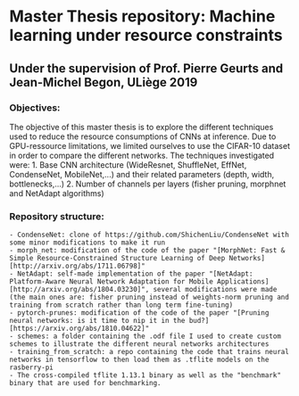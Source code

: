 # Master Thesis repository: Machine learning under resource constraints
## Under the supervision of Prof. Pierre Geurts and Jean-Michel Begon, ULiège 2019

### Objectives:
The objective of this master thesis is to explore the different techniques used to reduce the resource consumptions of CNNs at inference. 
Due to GPU-ressource limitations, we limited ourselves to use the CIFAR-10 dataset in order to compare the different networks.
The techniques investigated were:
    1. Base CNN architecture (WideResnet, ShuffleNet, EffNet, CondenseNet, MobileNet,...) and their related parameters (depth, width, bottlenecks,...)
    2. Number of channels per layers (fisher pruning, morphnet and NetAdapt algorithms)
    
    
### Repository structure:
	- CondenseNet: clone of https://github.com/ShichenLiu/CondenseNet with some minor modifications to make it run
	- morph_net: modification of the code of the paper "[MorphNet: Fast & Simple Resource-Constrained Structure Learning of Deep Networks][http://arxiv.org/abs/1711.06798]"
	- NetAdapt: self-made implementation of the paper "[NetAdapt: Platform-Aware Neural Network Adaptation for Mobile Applications][http://arxiv.org/abs/1804.03230]", several modifications were made (the main ones are: fisher pruning instead of weights-norm pruning and training from scratch rather than long term fine-tuning)
	- pytorch-prunes: modification of the code of the paper "[Pruning neural networks: is it time to nip it in the bud?][https://arxiv.org/abs/1810.04622]"
	- schemes: a folder containing the .odf file I used to create custom schemes to illustrate the different neural networks architectures
	- training_from_scratch: a repo containing the code that trains neural networks in tensorflow to then load them as .tflite models on the rasberry-pi
	- The cross-compiled tflite 1.13.1 binary as well as the "benchmark" binary that are used for benchmarking.